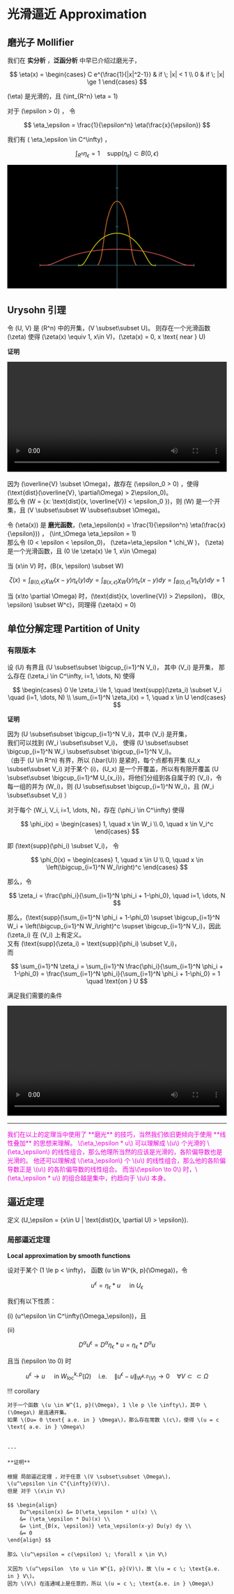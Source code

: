 # 光滑逼近 Approximation

## 磨光子 Mollifier

我们在 **实分析** ，**泛函分析** 中早已介绍过磨光子，

$$ \eta(x) = \begin{cases}
    C e^{\frac{1}{|x|^2-1}} & if \; |x| < 1 \\
    0                       & if \; |x| \ge 1
\end{cases} $$

\(\eta\) 是光滑的，且 \(\int_{R^n} \eta = 1\)

对于 \(\epsilon > 0\) ， 令

$$ \eta_\epsilon = \frac{1}{\epsilon^n}  \eta(\frac{x}{\epsilon}) $$

我们有 \( \eta_\epsilon \in C^\infty\) ，

$$ \int_{R^n} \eta_\epsilon = 1 \quad \text{supp} (\eta_\epsilon) \subset B(0, \epsilon) $$

![mollifier](media/images/Sobolev/Mollifier_ManimCE_v0.18.0.png)



## Urysohn 引理

令 \(U, V\) 是 \(R^n\) 中的开集，\(V \subset\subset U\)。
则存在一个光滑函数 \(\zeta\) 使得 \(\zeta(x) \equiv 1, x\in V\)，\(\zeta(x) = 0, x \text{  near  } U\)

**证明**

<video src="../media/videos/Sobolev/720p30/Urysohn.mp4" width="100%"  type="video/mp4" controls="controls" frameborder="0" allowfullscreen="true" webkitallowfullscreen="true" mozallowfullscreen="true" oallowfullscreen="true" msallowfullscreen="true"></video>


因为 \(\overline{V} \subset \Omega\)，故存在 \(\epsilon_0 > 0\) ，使得 \(\text{dist}(\overline{V}, \partial\Omega) > 2\epsilon_0\)。      
那么令 \(W = \{x: \text{dist}(x, \overline{V}) < \epsilon_0 \}\)，则 \(W\) 是一个开集，且 \(V \subset\subset W \subset\subset \Omega\)。

令 \(\eta(x)\) 是 **磨光函数**，\(\eta_\epsilon(x) = \frac{1}{\epsilon^n} \eta(\frac{x}{\epsilon})\) ，  \(\int_\Omega \eta_\epsilon = 1\)     
那么令 \(0 < \epsilon < \epsilon_0\)，  \(\zeta=\eta_\epsilon * \chi_W \)， \(\zeta\) 是一个光滑函数，且 \(0 \le \zeta(x) \le 1, x\in \Omega\)

当 \(x\in V\) 时，\(B(x, \epsilon) \subset W\)

$$ \zeta(x) = \int_{B(0, \epsilon)} \chi_W (x-y) \eta_\epsilon(y) dy =  \int_{B(x, \epsilon)} \chi_W (y) \eta_\epsilon(x-y) dy =  \int_{B(0, \epsilon)} 1 \eta_\epsilon(y) dy = 1 $$

当 \(x\to \partial \Omega\) 时，\(\text{dist}(x, \overline{V}) > 2\epsilon\)， \(B(x, \epsilon) \subset W^c\)，同理得 \(\zeta(x) = 0\)


## 单位分解定理 Partition of Unity

### 有限版本

设 \(U\) 有界且 \(U \subset\subset \bigcup_{i=1}^N V_i\)， 其中 \(V_i\) 是开集， 那么存在 \(\zeta_i \in C^\infty, i=1, \dots, N\) 使得

$$ \begin{cases}
    0 \le \zeta_i \le 1, \quad \text{supp}(\zeta_i) \subset V_i \quad (i=1, \dots, N) \\
    \sum_{i=1}^N \zeta_i(x) = 1,  \quad x \in U
\end{cases} $$


**证明**

因为 \(U \subset\subset \bigcup_{i=1}^N V_i\)，其中 \(V_i\) 是开集，        
我们可以找到 \(W_i \subset\subset V_i\)，
使得 \(U \subset\subset \bigcup_{i=1}^N W_i \subset\subset \bigcup_{i=1}^N V_i\)。            
（由于 \(U \in R^n\) 有界，所以 \(\bar{U}\) 是紧的，每个点都有开集 \(U_x \subset\subset V_i\) 对于某个 \(i\)，\(U_x\) 是一个开覆盖，所以有有限开覆盖 \(U \subset\subset \bigcup_{i=1}^M U_{x_i}\)，将他们分组到各自属于的 \(V_i\)，令每一组的并为 \(W_i\)，则 \(U \subset\subset \bigcup_{i=1}^N W_i\)，且 \(W_i \subset\subset V_i\) ）

对于每个 \(W_i, V_i, i=1, \dots, N\)，存在 \(\phi_i \in C^\infty\) 使得

$$ \phi_i(x) = \begin{cases} 1, \quad x \in W_i \\ 0, \quad x \in V_i^c \end{cases} $$

即 \(\text{supp}(\phi_i) \subset V_i\)，
令

$$ \phi_0(x) = \begin{cases} 1, \quad x \in U \\ 0, \quad x \in \left(\bigcup_{i=1}^N W_i\right)^c \end{cases} $$

那么，令

$$ \zeta_i = \frac{\phi_i}{\sum_{i=1}^N \phi_i + 1-\phi_0}, \quad i=1, \dots, N $$

那么，\(\text{supp}(\sum_{i=1}^N \phi_i + 1-\phi_0) \supset \bigcup_{i=1}^N W_i + \left(\bigcup_{i=1}^N W_i\right)^c \supset \bigcup_{i=1}^N V_i\)，因此 \(\zeta_i\) 在 \(V_i\) 上有定义。      
又有 \(\text{supp}(\zeta_i) = \text{supp}(\phi_i) \subset V_i\)，       
而

$$ \sum_{i=1}^N \zeta_i = \sum_{i=1}^N \frac{\phi_i}{\sum_{i=1}^N \phi_i + 1-\phi_0} = \frac{\sum_{i=1}^N \phi_i}{\sum_{i=1}^N \phi_i + 1-\phi_0} = 1 \quad \text{on } U  $$

满足我们需要的条件

<video src="../media/videos/Sobolev/720p30/POU.mp4" width="100%"  type="video/mp4" controls="controls" frameborder="0" allowfullscreen="true" webkitallowfullscreen="true" mozallowfullscreen="true" oallowfullscreen="true" msallowfullscreen="true"></video>

----


<font color="Green_Violet">
我们在以上的定理当中使用了 **磨光** 的技巧，当然我们依旧更倾向于使用 **线性叠加** 的思想来理解。        
\(\eta_\epsilon * u\) 可以理解成 \(u\) 个光滑的 \(\eta_\epsilon\) 的线性组合，那么他理所当然的应该是光滑的，各阶偏导数也是光滑的。         
他还可以理解成 \(\eta_\epsilon\) 个 \(u\) 的线性组合，那么他的各阶偏导数正是 \(u\) 的各阶偏导数的线性组合。     
而当\(\epsilon \to 0\) 时，\(\eta_\epsilon * u\) 的组合越是集中，约趋向于 \(u\) 本身。
</font>


## 逼近定理

定义 \(U_\epsilon = \{x\in U | \text{dist}(x, \partial U) > \epsilon\}\).

### 局部逼近定理 

**Local approximation by smooth functions**

设对于某个 \(1 \le p < \infty\)， 函数 \(u \in W^{k, p}(\Omega)\)，令

$$ u^\epsilon = \eta_\epsilon * u \quad \text{  in  } U_\epsilon $$

我们有以下性质：

(i)  \(u^\epsilon \in C^\infty(\Omega_\epsilon)\)，且

(ii)

$$ D^\alpha u^\epsilon = D^\alpha \eta_\epsilon * u = \eta_\epsilon * D^\alpha u $$

且当 \(\epsilon \to 0\) 时

$$ u^\epsilon \to u \quad \text{  in  } W_{\text{loc}}^{k, p}(\Omega) 
\quad \text{i.e.} \quad 
\|u^\epsilon - u\|_{W^{k, p}(V)} \to 0 \quad  \forall V \subset\subset \Omega $$



!!! corollary

    对于一个函数 \(u \in W^{1, p}(\Omega), 1 \le p \le \infty\)，其中 \(\Omega\) 是连通开集。     
    如果 \(Du= 0 \text{ a.e. in } \Omega\)，那么存在常数 \(c\)，使得 \(u = c \text{ a.e. in } \Omega\)


    ---

    **证明**
    
    根据 局部逼近定理 ，对于任意 \(V \subset\subset \Omega\)，
    \(u^\epsilon \in C^{\infty}(V)\).        
    但是 对于 \(x\in V\)

    $$ \begin{align}
        Du^\epsilon(x) &= D(\eta_\epsilon * u)(x) \\
        &= (\eta_\epsilon * Du)(x) \\
        &= \int_{B(x, \epsilon)} \eta_\epsilon(x-y) Du(y) dy \\
        &= 0
    \end{align} $$

    那么 \(u^\epsilon = c(\epsilon) \; \forall x \in V\)
    
    又因为 \(u^\epsilon  \to u \in W^{1, p}(V)\)，故 \(u = c \; \text{a.e. in } V\)。           
    因为 \(V\) 在连通域上是任意的，所以 \(u = c \; \text{a.e. in } \Omega\) 
